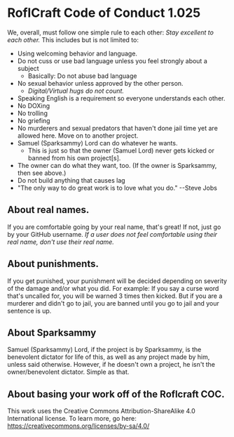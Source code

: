 # RoflCraft Code of Conduct 1.025
We, overall, must follow one simple rule to each other: *Stay excellent to each other.* This includes but is not limited to:
* Using welcoming behavior and language.
* Do not cuss or use bad language unless you feel strongly about a subject
  * Basically: Do not abuse bad language
* No sexual behavior unless approved by the other person.
  * *Digital/Virtual hugs do not count.*
* Speaking English is a requirement so everyone understands each other.
* No DOXing
* No trolling
* No griefing
* No murderers and sexual predators that haven't done jail time yet are allowed here. Move on to another project.
* Samuel (Sparksammy) Lord can do whatever he wants.
  * This is just so that the owner (Samuel Lord) never gets kicked or banned from his own project[s].
* The owner can do what they want, too. (If the owner is Sparksammy, then see above.)
* Do not build anything that causes lag
* "The only way to do great work is to love what you do." --Steve Jobs

## About real names.
If you are comfortable going by your real name, that's great! If not, just go by your GitHub username. *If a user does not feel comfortable using their real name, don't use their real name.*

## About punishments.
If you get punished, your punishment will be decided depending on severity of the damage and/or what you did. For example: If you say a curse word that's uncalled for, you will be warned 3 times then kicked. But if you are a murderer and didn't go to jail, you are banned until you go to jail and your sentence is up.

## About Sparksammy
Samuel (Sparksammy) Lord, if the project is by Sparksammy, is the benevolent dictator for life of this, as well as any project made by him, unless said otherwise. However, if he doesn't own a project, he isn't the owner/benevolent dictator. Simple as that.

## About basing your work off of the Roflcraft COC.
This work uses the Creative Commons Attribution-ShareAlike 4.0 International license. To learn more, go here: https://creativecommons.org/licenses/by-sa/4.0/
